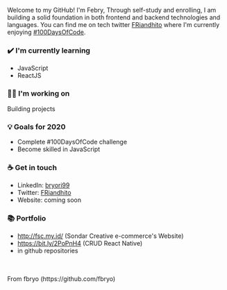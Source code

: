 Welcome to my GitHub! I'm Febry, Through self-study and enrolling, I am building a solid foundation in both frontend and backend technologies and languages. You can find me on tech twitter <a href = "https://twitter.com/FRiandhito">FRiandhito</a> where I'm currently enjoying  <a href="https://twitter.com/search?q=%23100DaysOfCode&src=hashtag_click">#100DaysOfCode</a>.

### ✔️ I'm currently learning
- JavaScript
- ReactJS

### 👩‍💻 I'm working on
Building projects

### 💡 Goals for 2020
- Complete #100DaysOfCode challenge
- Become skilled in JavaScript

### ☕ Get in touch
- LinkedIn: <a href = "https://www.linkedin.com/in/bryori99/">bryori99</a>
- Twitter: <a href = "https://twitter.com/FRiandhito">FRiandhito</a>
- Website: coming soon

### 📚 Portfolio
- http://fsc.my.id/ (Sondar Creative e-commerce's Website)
- https://bit.ly/2PoPnH4 (CRUD React Native)
- in github repositories
<br>
<br>
From fbryo (https://github.com/fbryo)

